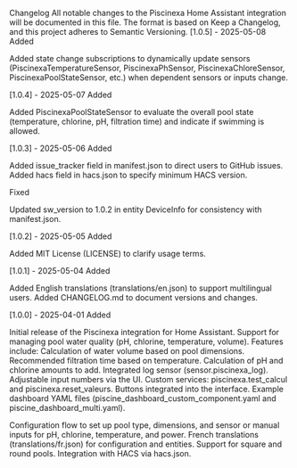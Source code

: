Changelog
All notable changes to the Piscinexa Home Assistant integration will be documented in this file.
The format is based on Keep a Changelog, and this project adheres to Semantic Versioning.
[1.0.5] - 2025-05-08
Added

Added state change subscriptions to dynamically update sensors (PiscinexaTemperatureSensor, PiscinexaPhSensor, PiscinexaChloreSensor, PiscinexaPoolStateSensor, etc.) when dependent sensors or inputs change.

[1.0.4] - 2025-05-07
Added

Added PiscinexaPoolStateSensor to evaluate the overall pool state (temperature, chlorine, pH, filtration time) and indicate if swimming is allowed.

[1.0.3] - 2025-05-06
Added

Added issue_tracker field in manifest.json to direct users to GitHub issues.
Added hacs field in hacs.json to specify minimum HACS version.

Fixed

Updated sw_version to 1.0.2 in entity DeviceInfo for consistency with manifest.json.

[1.0.2] - 2025-05-05
Added

Added MIT License (LICENSE) to clarify usage terms.

[1.0.1] - 2025-05-04
Added

Added English translations (translations/en.json) to support multilingual users.
Added CHANGELOG.md to document versions and changes.

[1.0.0] - 2025-04-01
Added

Initial release of the Piscinexa integration for Home Assistant.
Support for managing pool water quality (pH, chlorine, temperature, volume).
Features include:
Calculation of water volume based on pool dimensions.
Recommended filtration time based on temperature.
Calculation of pH and chlorine amounts to add.
Integrated log sensor (sensor.piscinexa_log).
Adjustable input numbers via the UI.
Custom services: piscinexa.test_calcul and piscinexa.reset_valeurs.
Buttons integrated into the interface.
Example dashboard YAML files (piscine_dashboard_custom_component.yaml and piscine_dashboard_multi.yaml).


Configuration flow to set up pool type, dimensions, and sensor or manual inputs for pH, chlorine, temperature, and power.
French translations (translations/fr.json) for configuration and entities.
Support for square and round pools.
Integration with HACS via hacs.json.

